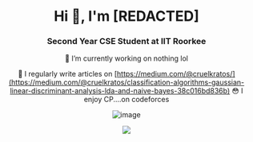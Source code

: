 <h1 align="center">Hi 👋, I'm [REDACTED]</h1>
<h3 align="center">Second Year CSE Student at IIT Roorkee</h3>

<div align = "center">
 🔭 I’m currently working on nothing lol


 📝 I regularly write articles on [https://medium.com/@cruelkratos/](https://medium.com/@cruelkratos/classification-algorithms-gaussian-linear-discriminant-analysis-lda-and-naive-bayes-38c016bd836b)
 😳 I enjoy CP....on codeforces

![image](https://github.com/cruelkratos/cruelkratos/assets/116339436/431db284-f31b-459f-86e3-7759334e831c)

</div>
<p align="center">
  <a href="https://skillicons.dev">
    <img src="https://skillicons.dev/icons?i=c,cpp,latex,py,js,react,django,vscode,ps,xd,git,github,linux,neovim,vim" />
  </a>
</p>
